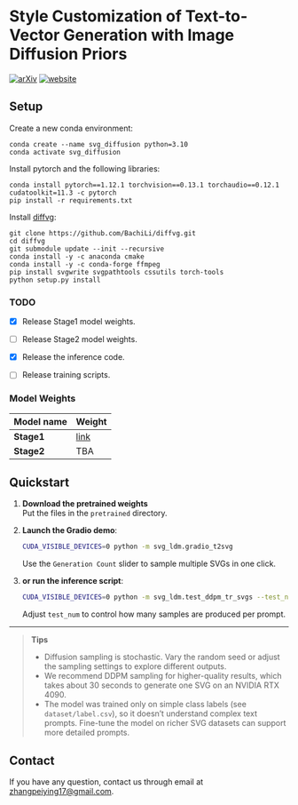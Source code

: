 # Style Customization of Text-to-Vector Generation with Image Diffusion Priors

[![arXiv](https://img.shields.io/badge/)]()
[![website](https://img.shields.io/badge/Website-Gitpage-4CCD99)](https://customsvg.github.io/)

## Setup

Create a new conda environment:

```shell
conda create --name svg_diffusion python=3.10
conda activate svg_diffusion
```

Install pytorch and the following libraries:

```shell
conda install pytorch==1.12.1 torchvision==0.13.1 torchaudio==0.12.1 cudatoolkit=11.3 -c pytorch
pip install -r requirements.txt
```

Install [diffvg](https://github.com/BachiLi/diffvg):

```shell
git clone https://github.com/BachiLi/diffvg.git
cd diffvg
git submodule update --init --recursive
conda install -y -c anaconda cmake
conda install -y -c conda-forge ffmpeg
pip install svgwrite svgpathtools cssutils torch-tools
python setup.py install
```

### TODO

- [X] Release Stage1 model weights.
- [ ] Release Stage2 model weights.
- [X] Release the inference code.
- [ ] Release training scripts.


### Model Weights

| Model name | Weight |
| ------------------------ | ------------------------ | 
| **Stage1**          | [link](https://drive.google.com/drive/folders/1RTV_lG-xg5_vWTKwqW4zCujgprqJbCr0?usp=drive_link)          |  |
| **Stage2**            |   TBA                  


## Quickstart

1. **Download the pretrained weights**  
   Put the files in the `pretrained` directory.

2. **Launch the Gradio demo**:
    ~~~bash
    CUDA_VISIBLE_DEVICES=0 python -m svg_ldm.gradio_t2svg
    ~~~

    Use the `Generation Count` slider to sample multiple SVGs in one click.

3. **or run the inference script**:
    ~~~bash
    CUDA_VISIBLE_DEVICES=0 python -m svg_ldm.test_ddpm_tr_svgs --test_num 4
    ~~~

    Adjust `test_num` to control how many samples are produced per prompt.

---

> **Tips**  
> - Diffusion sampling is stochastic. Vary the random seed or adjust the sampling settings to explore different outputs.  
> - We recommend DDPM sampling for higher-quality results, which takes about 30 seconds to generate one SVG on an NVIDIA RTX 4090.
> - The model was trained only on simple class labels (see `dataset/label.csv`), so it doesn’t understand complex text prompts. Fine-tune the model on richer SVG datasets can support more detailed prompts.


## Contact

If you have any question, contact us through email at zhangpeiying17@gmail.com.
